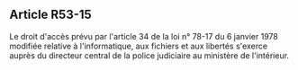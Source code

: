 Article R53-15
----
Le droit d'accès prévu par l'article 34 de la loi n° 78-17 du 6 janvier 1978
modifiée relative à l'informatique, aux fichiers et aux libertés s'exerce auprès
du directeur central de la police judiciaire au ministère de l'intérieur.
